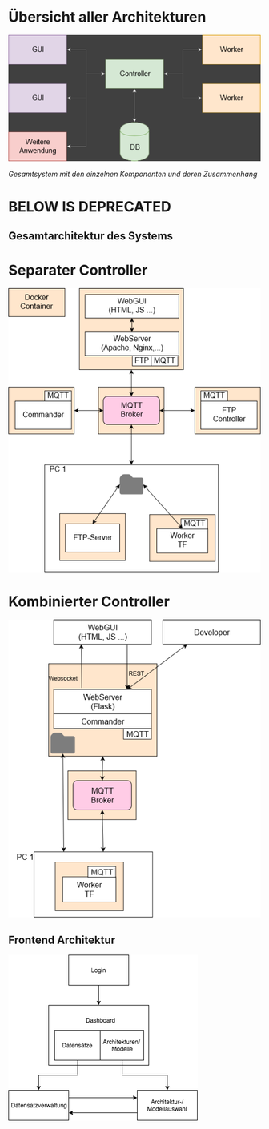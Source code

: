 # Übersicht aller Architekturen
![Systemkomponenten_mit_Hintergrund](uploads/b1223b3196728473087c85ce5474734d/Systemkomponenten_mit_Hintergrund.png)

*Gesamtsystem mit den einzelnen Komponenten und deren Zusammenhang*

# BELOW IS DEPRECATED

## Gesamtarchitektur des Systems
# Separater Controller
![Architektur_Entwurf](uploads/c2c7a246fe68ae0216ad32263f306b52/Architektur_Entwurf.png)
# Kombinierter Controller
![Architektur_Entwurf](uploads/f60745632aa8fc9da6789b72c952d831/Architektur_Entwurf.png)

## Frontend Architektur
![WebFlowchart](uploads/6bd99afcc64b6a44ced3cd6b53f4661c/WebFlowchart.png)